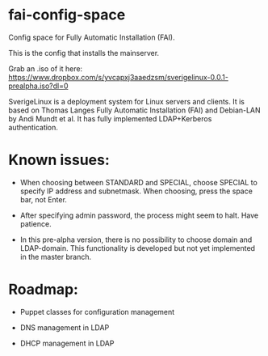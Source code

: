 fai-config-space
================

Config space for Fully Automatic Installation (FAI).

This is the config that installs the mainserver. 

Grab an .iso of it here: https://www.dropbox.com/s/yvcapxj3aaedzsm/sverigelinux-0.0.1-prealpha.iso?dl=0

SverigeLinux is a deployment system for Linux servers and clients. It is based on Thomas Langes Fully Automatic Installation (FAI) and Debian-LAN by Andi Mundt et al. 
It has fully implemented LDAP+Kerberos authentication.

Known issues:
=============

* When choosing between STANDARD and SPECIAL, choose SPECIAL to specify IP address and subnetmask. When choosing, press the space bar, not Enter.

* After specifying admin password, the process might seem to halt. Have patience.

* In this pre-alpha version, there is no possibility to choose domain and LDAP-domain. This functionality is developed but not yet implemented in the master branch.


Roadmap:
========

* Puppet classes for configuration management

* DNS management in LDAP

* DHCP management in LDAP
